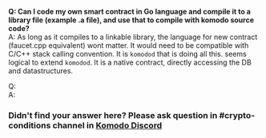 **Q: Can I code my own smart contract in Go language and compile it to a library file (example .a file), and use that to compile with komodo source code?**  
A: As long as it compiles to a linkable library, the language for new contract (faucet.cpp equivalent) wont matter. It would need to be compatible with C/C++ stack calling convention. It is `komodod` that is doing all this. seems logical to extend `komodod`. It is a native contract, directly accessing the DB and datastructures. 

Q:  
A: 


### Didn't find your answer here? Please ask question in #crypto-conditions channel in [Komodo Discord](https://komodoplatform.com/discord)
